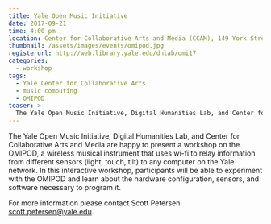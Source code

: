 ```yaml
---
title: Yale Open Music Initiative
date: 2017-09-21
time: 4:00 pm
location: Center for Collaborative Arts and Media (CCAM), 149 York Street
thumbnail: /assets/images/events/omipod.jpg
registerurl: http://web.library.yale.edu/dhlab/omi17
categories:
  - workshop
tags:
  - Yale Center for Collaborative Arts
  - music computing
  - OMIPOD
teaser: >
  The Yale Open Music Initiative, Digital Humanities Lab, and Center for Collaborative Arts and Media are happy to present a workshop on the OMIPOD, a wireless musical instrument that uses wi-fi to relay information from different sensors (light, touch, tilt) to any computer on the Yale network. 
---
```


The Yale Open Music Initiative, Digital Humanities Lab, and Center for Collaborative Arts and Media are happy to present a workshop on the OMIPOD, a wireless musical instrument that uses wi-fi to relay information from different sensors (light, touch, tilt) to any computer on the Yale network. In this interactive workshop, participants will be able to experiment with the OMIPOD and learn about the hardware configuration, sensors, and software necessary to program it.
 
For more information please contact Scott Petersen scott.petersen@yale.edu.